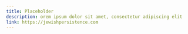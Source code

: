 ```yaml
---
title: Placeholder
description: orem ipsum dolor sit amet, consectetur adipiscing elit
link: https://jewishpersistence.com
---
```

